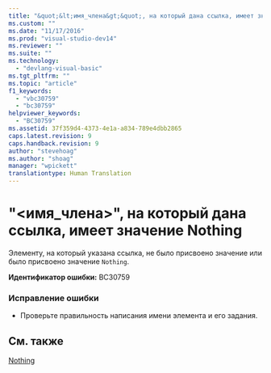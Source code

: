 ```yaml
---
title: "&quot;&lt;имя_члена&gt;&quot;, на который дана ссылка, имеет значение Nothing | Microsoft Docs"
ms.custom: ""
ms.date: "11/17/2016"
ms.prod: "visual-studio-dev14"
ms.reviewer: ""
ms.suite: ""
ms.technology: 
  - "devlang-visual-basic"
ms.tgt_pltfrm: ""
ms.topic: "article"
f1_keywords: 
  - "vbc30759"
  - "bc30759"
helpviewer_keywords: 
  - "BC30759"
ms.assetid: 37f359d4-4373-4e1a-a834-789e4dbb2865
caps.latest.revision: 9
caps.handback.revision: 9
author: "stevehoag"
ms.author: "shoag"
manager: "wpickett"
translationtype: Human Translation
---
```

# &quot;&lt;имя_члена&gt;&quot;, на который дана ссылка, имеет значение Nothing
Элементу, на который указана ссылка, не было присвоено значение или было присвоено значение `Nothing`.  
  
 **Идентификатор ошибки:** BC30759  
  
### Исправление ошибки  
  
-   Проверьте правильность написания имени элемента и его задания.  
  
## См. также  
 [Nothing](../../visual-basic/language-reference/nothing.md)